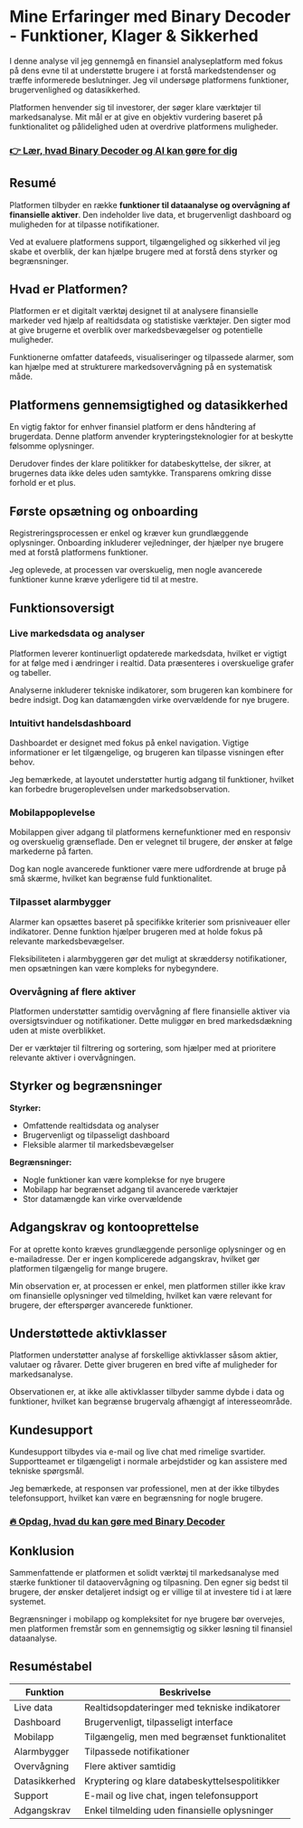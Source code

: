 # Mine Erfaringer med Binary Decoder - Funktioner, Klager & Sikkerhed
 

I denne analyse vil jeg gennemgå en finansiel analyseplatform med fokus på dens evne til at understøtte brugere i at forstå markedstendenser og træffe informerede beslutninger. Jeg vil undersøge platformens funktioner, brugervenlighed og datasikkerhed.

Platformen henvender sig til investorer, der søger klare værktøjer til markedsanalyse. Mit mål er at give en objektiv vurdering baseret på funktionalitet og pålidelighed uden at overdrive platformens muligheder.

### [👉 Lær, hvad Binary Decoder og AI kan gøre for dig](https://tinyurl.com/2bh2j2df)
## Resumé

Platformen tilbyder en række **funktioner til dataanalyse og overvågning af finansielle aktiver**. Den indeholder live data, et brugervenligt dashboard og muligheden for at tilpasse notifikationer.

Ved at evaluere platformens support, tilgængelighed og sikkerhed vil jeg skabe et overblik, der kan hjælpe brugere med at forstå dens styrker og begrænsninger.

## Hvad er Platformen?

Platformen er et digitalt værktøj designet til at analysere finansielle markeder ved hjælp af realtidsdata og statistiske værktøjer. Den sigter mod at give brugerne et overblik over markedsbevægelser og potentielle muligheder.

Funktionerne omfatter datafeeds, visualiseringer og tilpassede alarmer, som kan hjælpe med at strukturere markedsovervågning på en systematisk måde.

## Platformens gennemsigtighed og datasikkerhed

En vigtig faktor for enhver finansiel platform er dens håndtering af brugerdata. Denne platform anvender krypteringsteknologier for at beskytte følsomme oplysninger.

Derudover findes der klare politikker for databeskyttelse, der sikrer, at brugernes data ikke deles uden samtykke. Transparens omkring disse forhold er et plus.

## Første opsætning og onboarding

Registreringsprocessen er enkel og kræver kun grundlæggende oplysninger. Onboarding inkluderer vejledninger, der hjælper nye brugere med at forstå platformens funktioner.

Jeg oplevede, at processen var overskuelig, men nogle avancerede funktioner kunne kræve yderligere tid til at mestre.

## Funktionsoversigt

### Live markedsdata og analyser

Platformen leverer kontinuerligt opdaterede markedsdata, hvilket er vigtigt for at følge med i ændringer i realtid. Data præsenteres i overskuelige grafer og tabeller.

Analyserne inkluderer tekniske indikatorer, som brugeren kan kombinere for bedre indsigt. Dog kan datamængden virke overvældende for nye brugere.

### Intuitivt handelsdashboard

Dashboardet er designet med fokus på enkel navigation. Vigtige informationer er let tilgængelige, og brugeren kan tilpasse visningen efter behov.

Jeg bemærkede, at layoutet understøtter hurtig adgang til funktioner, hvilket kan forbedre brugeroplevelsen under markedsobservation.

### Mobilappoplevelse

Mobilappen giver adgang til platformens kernefunktioner med en responsiv og overskuelig grænseflade. Den er velegnet til brugere, der ønsker at følge markederne på farten.

Dog kan nogle avancerede funktioner være mere udfordrende at bruge på små skærme, hvilket kan begrænse fuld funktionalitet.

### Tilpasset alarmbygger

Alarmer kan opsættes baseret på specifikke kriterier som prisniveauer eller indikatorer. Denne funktion hjælper brugeren med at holde fokus på relevante markedsbevægelser.

Fleksibiliteten i alarmbyggeren gør det muligt at skræddersy notifikationer, men opsætningen kan være kompleks for nybegyndere.

### Overvågning af flere aktiver

Platformen understøtter samtidig overvågning af flere finansielle aktiver via oversigtsvinduer og notifikationer. Dette muliggør en bred markedsdækning uden at miste overblikket.

Der er værktøjer til filtrering og sortering, som hjælper med at prioritere relevante aktiver i overvågningen.

## Styrker og begrænsninger

**Styrker:**

- Omfattende realtidsdata og analyser  
- Brugervenligt og tilpasseligt dashboard  
- Fleksible alarmer til markedsbevægelser  

**Begrænsninger:**

- Nogle funktioner kan være komplekse for nye brugere  
- Mobilapp har begrænset adgang til avancerede værktøjer  
- Stor datamængde kan virke overvældende  

## Adgangskrav og kontooprettelse

For at oprette konto kræves grundlæggende personlige oplysninger og en e-mailadresse. Der er ingen komplicerede adgangskrav, hvilket gør platformen tilgængelig for mange brugere.

Min observation er, at processen er enkel, men platformen stiller ikke krav om finansielle oplysninger ved tilmelding, hvilket kan være relevant for brugere, der efterspørger avancerede funktioner.

## Understøttede aktivklasser

Platformen understøtter analyse af forskellige aktivklasser såsom aktier, valutaer og råvarer. Dette giver brugeren en bred vifte af muligheder for markedsanalyse.

Observationen er, at ikke alle aktivklasser tilbyder samme dybde i data og funktioner, hvilket kan begrænse brugervalg afhængigt af interesseområde.

## Kundesupport

Kundesupport tilbydes via e-mail og live chat med rimelige svartider. Supportteamet er tilgængeligt i normale arbejdstider og kan assistere med tekniske spørgsmål.

Jeg bemærkede, at responsen var professionel, men at der ikke tilbydes telefonsupport, hvilket kan være en begrænsning for nogle brugere.

### [🔥 Opdag, hvad du kan gøre med Binary Decoder](https://tinyurl.com/2bh2j2df)
## Konklusion

Sammenfattende er platformen et solidt værktøj til markedsanalyse med stærke funktioner til dataovervågning og tilpasning. Den egner sig bedst til brugere, der ønsker detaljeret indsigt og er villige til at investere tid i at lære systemet.

Begrænsninger i mobilapp og kompleksitet for nye brugere bør overvejes, men platformen fremstår som en gennemsigtig og sikker løsning til finansiel dataanalyse.

## Resuméstabel

| Funktion                 | Beskrivelse                                   |
|-------------------------|-----------------------------------------------|
| Live data               | Realtidsopdateringer med tekniske indikatorer |
| Dashboard               | Brugervenligt, tilpasseligt interface         |
| Mobilapp                | Tilgængelig, men med begrænset funktionalitet |
| Alarmbygger             | Tilpassede notifikationer                       |
| Overvågning             | Flere aktiver samtidig                          |
| Datasikkerhed           | Kryptering og klare databeskyttelsespolitikker|
| Support                 | E-mail og live chat, ingen telefonsupport      |
| Adgangskrav             | Enkel tilmelding uden finansielle oplysninger  |